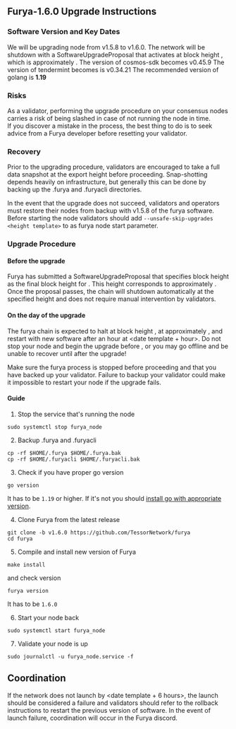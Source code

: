 ## Furya-1.6.0 Upgrade Instructions

### Software Version and Key Dates

We will be upgrading node from v1.5.8 to v1.6.0.
The network will be shutdown with a SoftwareUpgradeProposal that activates at block height <height template>, which is approximately <date template>.
The version of cosmos-sdk becomes v0.45.9
The version of tendermint becomes is v0.34.21
The recommended version of golang is **1.19**

### Risks

As a validator, performing the upgrade procedure on your consensus nodes carries a risk of being slashed in case of not running the node in time.  
If you discover a mistake in the process, the best thing to do is to seek advice from a Furya developer before resetting your validator.

### Recovery

Prior to the upgrading procedure, validators are encouraged to take a full data snapshot at the export height before proceeding. Snap-shotting depends heavily on infrastructure, but generally this can be done by backing up the .furya and .furyacli directories.

In the event that the upgrade does not succeed, validators and operators must restore their nodes from backup with v1.5.8 of the furya software. Before starting the node validators should add `--unsafe-skip-upgrades <height template>` to as furya node start parameter.

### Upgrade Procedure

#### Before the upgrade

Furya has submitted a SoftwareUpgradeProposal that specifies block height <height template> as the final block height for <date template>. This height corresponds to approximately <date template>. Once the proposal passes, the chain will shutdown automatically at the specified height and does not require manual intervention by validators.

#### On the day of the upgrade

The furya chain is expected to halt at block height <height template>, at approximately <date template>, and restart with new software after an hour at <date template + hour>. Do not stop your node and begin the upgrade before <date template>, or you may go offline and be unable to recover until after the upgrade!

Make sure the furya process is stopped before proceeding and that you have backed up your validator. Failure to backup your validator could make it impossible to restart your node if the upgrade fails.

#### Guide

1. Stop the service that's running the node
```shell
sudo systemctl stop furya_node
```

2. Backup .furya and .furyacli
```shell
cp -rf $HOME/.furya $HOME/.furya.bak
cp -rf $HOME/.furyacli $HOME/.furyacli.bak
```

3. Check if you have proper go version
```shell
go version
```
It has to be `1.19` or higher. If it's not you should [install go with appropriate version](https://go.dev/doc/install).

4. Clone Furya from the latest release
```shell
git clone -b v1.6.0 https://github.com/TessorNetwork/furya
cd furya
```
  
5. Compile and install new version of Furya
```shell
make install
```
and check version
  
```shell
furya version
```
It has to be `1.6.0`

6. Start your node back
```shell
sudo systemctl start furya_node
```

7. Validate your node is up
```shell
sudo journalctl -u furya_node.service -f
```

## Coordination

If the network does not launch by <date template + 6 hours>, the launch should be considered a failure and validators should refer to the rollback instructions to restart the previous version of software. In the event of launch failure, coordination will occur in the Furya discord.
